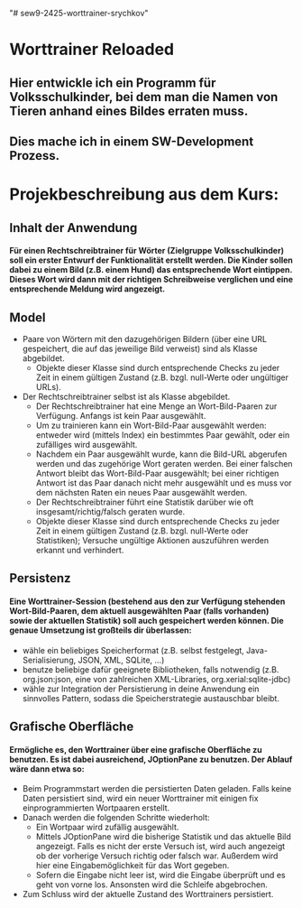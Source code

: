 "# sew9-2425-worttrainer-srychkov"

# Worttrainer Reloaded

## Hier entwickle ich ein Programm für Volksschulkinder, bei dem man die Namen von Tieren anhand eines Bildes erraten muss.

## Dies mache ich in einem SW-Development Prozess.

# Projekbeschreibung aus dem Kurs:

## Inhalt der Anwendung

#### Für einen Rechtschreibtrainer für Wörter (Zielgruppe Volksschulkinder) soll ein erster Entwurf der Funktionalität erstellt werden. Die Kinder sollen dabei zu einem Bild (z.B. einem Hund) das entsprechende Wort eintippen. Dieses Wort wird dann mit der richtigen Schreibweise verglichen und eine entsprechende Meldung wird angezeigt.

## Model

- Paare von Wörtern mit den dazugehörigen Bildern (über eine URL gespeichert, die auf das jeweilige Bild verweist) sind als Klasse abgebildet.
  - Objekte dieser Klasse sind durch entsprechende Checks zu jeder Zeit in einem gültigen Zustand (z.B. bzgl. null-Werte oder ungültiger URLs).
- Der Rechtschreibtrainer selbst ist als Klasse abgebildet.
  - Der Rechtschreibtrainer hat eine Menge an Wort-Bild-Paaren zur Verfügung. Anfangs ist kein Paar ausgewählt.
  - Um zu trainieren kann ein Wort-Bild-Paar ausgewählt werden: entweder wird (mittels Index) ein bestimmtes Paar gewählt, oder ein zufälliges wird ausgewählt.
  - Nachdem ein Paar ausgewählt wurde, kann die Bild-URL abgerufen werden und das zugehörige Wort geraten werden. Bei einer falschen Antwort bleibt das Wort-Bild-Paar ausgewählt; bei einer richtigen Antwort ist das Paar danach nicht mehr ausgewählt und es muss vor dem nächsten Raten ein neues Paar ausgewählt werden.
  - Der Rechtschreibtrainer führt eine Statistik darüber wie oft insgesamt/richtig/falsch geraten wurde.
  - Objekte dieser Klasse sind durch entsprechende Checks zu jeder Zeit in einem gültigen Zustand (z.B. bzgl. null-Werte oder Statistiken); Versuche ungültige Aktionen auszuführen werden erkannt und verhindert.

## Persistenz

#### Eine Worttrainer-Session (bestehend aus den zur Verfügung stehenden Wort-Bild-Paaren, dem aktuell ausgewählten Paar (falls vorhanden) sowie der aktuellen Statistik) soll auch gespeichert werden können. Die genaue Umsetzung ist großteils dir überlassen:

- wähle ein beliebiges Speicherformat (z.B. selbst festgelegt, Java-Serialisierung, JSON, XML, SQLite, ...)
- benutze beliebige dafür geeignete Bibliotheken, falls notwendig (z.B. org.json:json, eine von zahlreichen XML-Libraries, org.xerial:sqlite-jdbc)
- wähle zur Integration der Persistierung in deine Anwendung ein sinnvolles Pattern, sodass die Speicherstrategie austauschbar bleibt.

## Grafische Oberfläche

#### Ermögliche es, den Worttrainer über eine grafische Oberfläche zu benutzen. Es ist dabei ausreichend, JOptionPane zu benutzen. Der Ablauf wäre dann etwa so:

- Beim Programmstart werden die persistierten Daten geladen. Falls keine Daten persistiert sind, wird ein neuer Worttrainer mit einigen fix einprogrammierten Wortpaaren erstellt.
- Danach werden die folgenden Schritte wiederholt:
  - Ein Wortpaar wird zufällig ausgewählt.
  - Mittels JOptionPane wird die bisherige Statistik und das aktuelle Bild angezeigt. Falls es nicht der erste Versuch ist, wird auch angezeigt ob der vorherige Versuch richtig oder falsch war. Außerdem wird hier eine Eingabemöglichkeit für das Wort gegeben.
  - Sofern die Eingabe nicht leer ist, wird die Eingabe überprüft und es geht von vorne los. Ansonsten wird die Schleife abgebrochen.
- Zum Schluss wird der aktuelle Zustand des Worttrainers persistiert.
